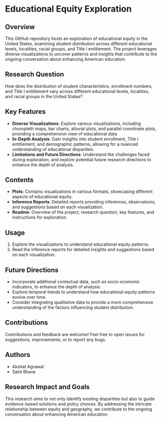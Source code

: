 # Educational Equity Exploration

## Overview
This GitHub repository hosts an exploration of educational equity in the United States, examining student distribution across different educational levels, localities, racial groups, and Title I entitlement. The project leverages diverse visualizations to uncover patterns and insights that contribute to the ongoing conversation about enhancing American education.

## Research Question
How does the distribution of student characteristics, enrollment numbers, and Title I entitlement vary across different educational levels, localities, and racial groups in the United States?

## Key Features
- **Diverse Visualizations**: Explore various visualizations, including choropleth maps, bar charts, alluvial plots, and parallel coordinate plots, providing a comprehensive view of educational data.
- **In-Depth Analysis**: Gain insights into student enrollment, Title I entitlement, and demographic patterns, allowing for a nuanced understanding of educational disparities.
- **Limitations and Future Directions**: Understand the challenges faced during exploration, and explore potential future research directions to enhance the depth of analysis.

## Contents
- **Plots**: Contains visualizations in various formats, showcasing different aspects of educational equity.
- **Inference Reports**: Detailed reports providing inferences, observations, and suggestions based on each visualization.
- **Readme**: Overview of the project, research question, key features, and instructions for exploration.

## Usage
1. Explore the visualizations to understand educational equity patterns.
2. Read the inference reports for detailed insights and suggestions based on each visualization.

## Future Directions
- Incorporate additional contextual data, such as socio-economic indicators, to enhance the depth of analysis.
- Explore temporal trends to understand how educational equity patterns evolve over time.
- Consider integrating qualitative data to provide a more comprehensive understanding of the factors influencing student distribution.

## Contributions
Contributions and feedback are welcome! Feel free to open issues for suggestions, improvements, or to report any bugs.

## Authors
- Akshat Agrawal
- Sahil Bhave

## Research Impact and Goals
This research aims to not only identify existing disparities but also to guide evidence-based solutions and policy choices. By addressing the intricate relationship between equity and geography, we contribute to the ongoing conversation about enhancing American education.
